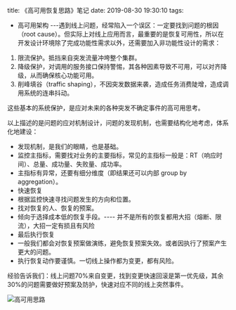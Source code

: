 title: 《高可用恢复思路》笔记
date: 2019-08-30 19:30:10
tags: 
- 高可用架构
---遇到线上问题，经常陷入一个误区：一定要找到问题的根因（root cause）。但实际上对线上应用而言，最重要的是恢复可用性，所以在开发设计环境除了完成功能性需求以外，还需要加入非功能性设计的需求：

1. 限流保护。抵挡来自突发流量冲垮整个集群。
2. 降级保护，对调用的服务接口保持警惕，其各种因素导致不可用，可以对齐降级，从而确保核心功能可用。
3. 削峰填谷（traffic shaping），不因突发数据来袭，造成任务消费陡增，造成调用系统的连串抖动。

这些基本的系统保护，是应对未来的各种突发不确定事件的高可用思考。

以上描述的是问题的应对机制设计，问题的发现机制，也需要结构化地考虑，体系化地建设：

- 发现机制，是我们的眼睛，也是基础。
 - 监控主指标，需要找对业务的主要指标，常见的主指标一般是：RT（响应时间）、总量、成功量、失败量、成功率。
 - 主指标有异常，还要有细分维度（即结果还可以内部 group by aggregation）。
- 快速恢复
 - 根据监控快速寻找问题发生的方向和位置。
 - 找对恢复的人、恢复的预案。
 - 倾向于选择成本低的恢复手段。---- 并不是所有的恢复都用大招（熔断、限流），大招一定有损且有风险
- 最后执行恢复
 - 一般我们都会对恢复预案做演练，避免恢复预案失效。或者因执行了预案产生更大的问题。
 - 执行恢复动作要谨慎。一切线上操作都为变更，都有风险。


经验告诉我们：线上问题70%来自变更，找到变更快速回滚是第一优先级，其余30%的问题需要做好预案及防护，快速对应不同的线上突然事件。
 
 ![高可用思路][1]


  [1]: https://s2.ax1x.com/2019/08/30/mjBbD0.png